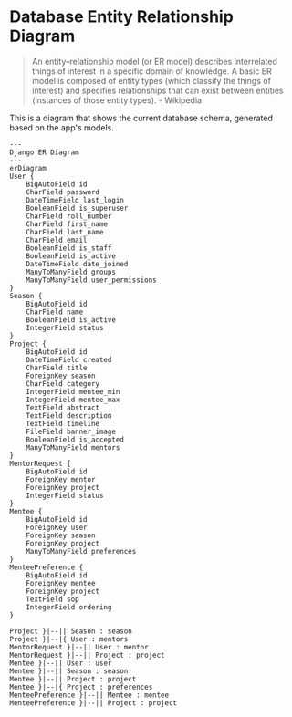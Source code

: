 # Database Entity Relationship Diagram
> An entity–relationship model (or ER model) describes interrelated things of interest in a specific domain of knowledge. A basic ER model is composed of entity types (which classify the things of interest) and specifies relationships that can exist between entities (instances of those entity types). -  Wikipedia

This is a diagram that shows the current database schema, generated based on the app's models.

```mermaid
---
Django ER Diagram
---
erDiagram
User {
    BigAutoField id
    CharField password
    DateTimeField last_login
    BooleanField is_superuser
    CharField roll_number
    CharField first_name
    CharField last_name
    CharField email
    BooleanField is_staff
    BooleanField is_active
    DateTimeField date_joined
    ManyToManyField groups
    ManyToManyField user_permissions
}
Season {
    BigAutoField id
    CharField name
    BooleanField is_active
    IntegerField status
}
Project {
    BigAutoField id
    DateTimeField created
    CharField title
    ForeignKey season
    CharField category
    IntegerField mentee_min
    IntegerField mentee_max
    TextField abstract
    TextField description
    TextField timeline
    FileField banner_image
    BooleanField is_accepted
    ManyToManyField mentors
}
MentorRequest {
    BigAutoField id
    ForeignKey mentor
    ForeignKey project
    IntegerField status
}
Mentee {
    BigAutoField id
    ForeignKey user
    ForeignKey season
    ForeignKey project
    ManyToManyField preferences
}
MenteePreference {
    BigAutoField id
    ForeignKey mentee
    ForeignKey project
    TextField sop
    IntegerField ordering
}

Project }|--|| Season : season
Project }|--|{ User : mentors
MentorRequest }|--|| User : mentor
MentorRequest }|--|| Project : project
Mentee }|--|| User : user
Mentee }|--|| Season : season
Mentee }|--|| Project : project
Mentee }|--|{ Project : preferences
MenteePreference }|--|| Mentee : mentee
MenteePreference }|--|| Project : project
```
